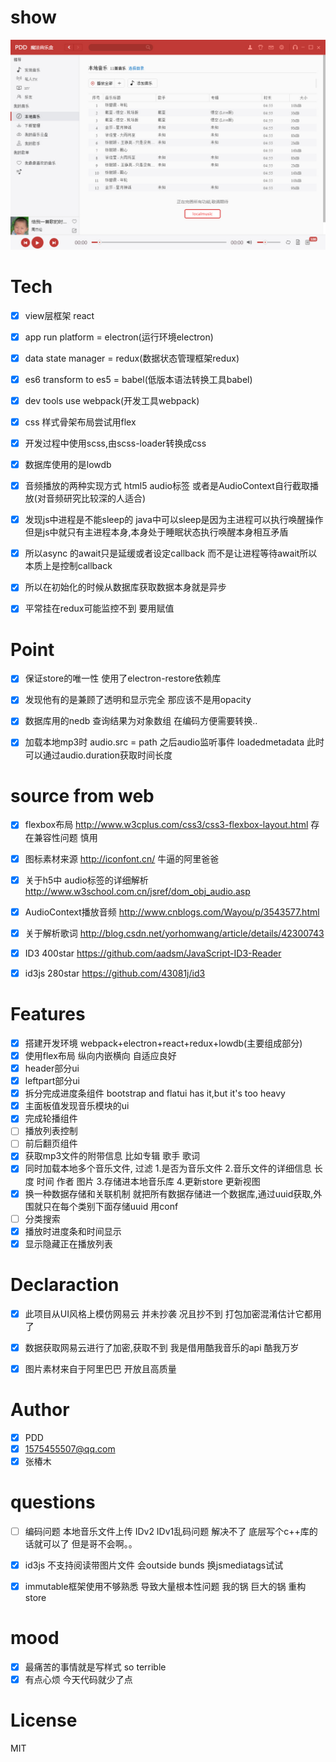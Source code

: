 # show
![img](./public/img/wangyiyun1.jpg)



# Tech
- [x] view层框架 react
- [x] app run platform = electron(运行环境electron)
- [x] data state manager = redux(数据状态管理框架redux)
- [x] es6 transform to es5 = babel(低版本语法转换工具babel)
- [x] dev tools use webpack(开发工具webpack)
- [x] css 样式骨架布局尝试用flex
- [x] 开发过程中使用scss,由scss-loader转换成css
- [x] 数据库使用的是lowdb
- [x] 音频播放的两种实现方式 html5 audio标签   或者是AudioContext自行截取播放(对音频研究比较深的人适合)
- [x] 发现js中进程是不能sleep的    java中可以sleep是因为主进程可以执行唤醒操作  但是js中就只有主进程本身,本身处于睡眠状态执行唤醒本身相互矛盾
- [x] 所以async 的await只是延缓或者设定callback  而不是让进程等待await所以本质上是控制callback
- [x] 所以在初始化的时候从数据库获取数据本身就是异步
- [x] 平常挂在redux可能监控不到  要用赋值


# Point
- [x] 保证store的唯一性  使用了electron-restore依赖库
- [x] 发现他有的是兼顾了透明和显示完全  那应该不是用opacity
- [x] 数据库用的nedb  查询结果为对象数组  在编码方便需要转换..
- [x] 加载本地mp3时 audio.src = path  之后audio监听事件 loadedmetadata 此时可以通过audio.duration获取时间长度




# source from web
- [x] flexbox布局 http://www.w3cplus.com/css3/css3-flexbox-layout.html  存在兼容性问题 慎用
- [x] 图标素材来源   http://iconfont.cn/  牛逼的阿里爸爸
- [x] 关于h5中 audio标签的详细解析  http://www.w3school.com.cn/jsref/dom_obj_audio.asp
- [x] AudioContext播放音频  http://www.cnblogs.com/Wayou/p/3543577.html
- [x] 关于解析歌词   http://blog.csdn.net/yorhomwang/article/details/42300743
- [x] ID3 400star https://github.com/aadsm/JavaScript-ID3-Reader
- [x] id3js 280star https://github.com/43081j/id3


# Features
- [x] 搭建开发环境 webpack+electron+react+redux+lowdb(主要组成部分)
- [x] 使用flex布局 纵向内嵌横向  自适应良好
- [x] header部分ui
- [x] leftpart部分ui
- [x] 拆分完成进度条组件  bootstrap and flatui has it,but it's too heavy
- [x] 主面板值发现音乐模块的ui
- [x] 完成轮播组件
- [ ] 播放列表控制
- [ ] 前后翻页组件
- [x] 获取mp3文件的附带信息  比如专辑  歌手 歌词
- [x] 同时加载本地多个音乐文件,  过滤  1.是否为音乐文件  2.音乐文件的详细信息 长度 时间 作者 图片  3.存储进本地音乐库 4.更新store  更新视图
- [x] 换一种数据存储和关联机制  就把所有数据存储进一个数据库,通过uuid获取,外围就只在每个类别下面存储uuid  用conf
- [ ] 分类搜索
- [x] 播放时进度条和时间显示   
- [x] 显示隐藏正在播放列表

# Declaraction 
- [x] 此项目从UI风格上模仿网易云  并未抄袭  况且抄不到  打包加密混淆估计它都用了  
- [x] 数据获取网易云进行了加密,获取不到  我是借用酷我音乐的api  酷我万岁
- [x] 图片素材来自于阿里巴巴  开放且高质量




# Author
- [x] PDD
- [x] 1575455507@qq.com
- [x] 张椿木

# questions
- [ ] 编码问题  本地音乐文件上传  IDv2  IDv1乱码问题  解决不了  底层写个c++库的话就可以了 但是哥不会啊。。
- [x] id3js 不支持阅读带图片文件  会outside bunds    换jsmediatags试试
- [x] immutable框架使用不够熟悉  导致大量根本性问题  我的锅  巨大的锅  重构store


# mood
- [x] 最痛苦的事情就是写样式   so terrible
- [x] 有点心烦 今天代码就少了点

# License
  MIT 


